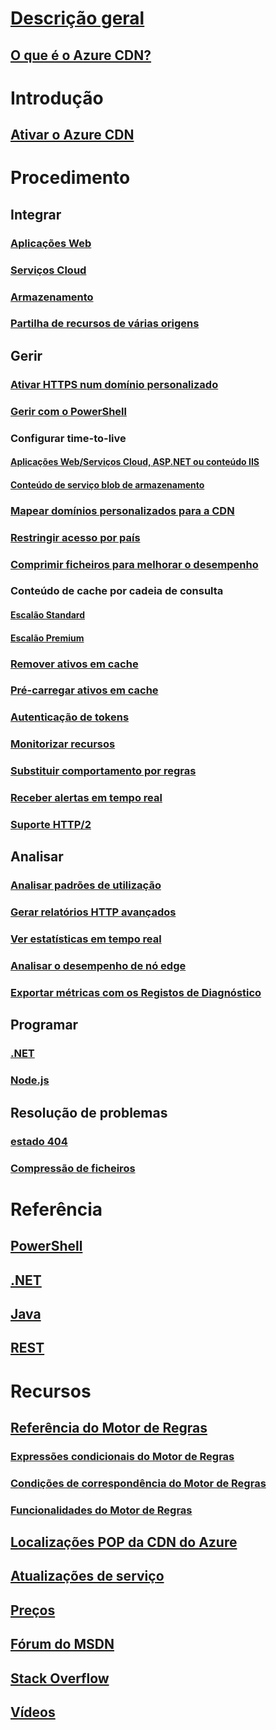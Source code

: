 # [Descrição geral](cdn-overview.md)
## [O que é o Azure CDN?](../best-practices-cdn.md?toc=%2fazure%2fcdn%2ftoc.json)

# Introdução
## [Ativar o Azure CDN](cdn-create-new-endpoint.md)

# Procedimento
## Integrar
### [Aplicações Web](../app-service-web/cdn-websites-with-cdn.md?toc=%2fazure%2fcdn%2ftoc.json)
### [Serviços Cloud](cdn-cloud-service-with-cdn.md)
### [Armazenamento](cdn-create-a-storage-account-with-cdn.md)
### [Partilha de recursos de várias origens](cdn-cors.md)

## Gerir
### [Ativar HTTPS num domínio personalizado](cdn-custom-ssl.md)
### [Gerir com o PowerShell](cdn-manage-powershell.md)
### Configurar time-to-live
#### [Aplicações Web/Serviços Cloud, ASP.NET ou conteúdo IIS](cdn-manage-expiration-of-cloud-service-content.md)
#### [Conteúdo de serviço blob de armazenamento](cdn-manage-expiration-of-blob-content.md)
### [Mapear domínios personalizados para a CDN](cdn-map-content-to-custom-domain.md)
### [Restringir acesso por país](cdn-restrict-access-by-country.md)
### [Comprimir ficheiros para melhorar o desempenho](cdn-improve-performance.md)
### Conteúdo de cache por cadeia de consulta
#### [Escalão Standard](cdn-query-string.md)
#### [Escalão Premium](cdn-query-string-premium.md)
### [Remover ativos em cache](cdn-purge-endpoint.md)
### [Pré-carregar ativos em cache](cdn-preload-endpoint.md)
### [Autenticação de tokens](cdn-token-auth.md)
### [Monitorizar recursos](cdn-resource-health.md)
### [Substituir comportamento por regras](cdn-rules-engine.md)
### [Receber alertas em tempo real](cdn-real-time-alerts.md)
### [Suporte HTTP/2](cdn-http2.md)

## Analisar
### [Analisar padrões de utilização](cdn-analyze-usage-patterns.md)
### [Gerar relatórios HTTP avançados](cdn-advanced-http-reports.md)
### [Ver estatísticas em tempo real](cdn-real-time-stats.md)
### [Analisar o desempenho de nó edge](cdn-edge-performance.md)
### [Exportar métricas com os Registos de Diagnóstico](cdn-log-analysis.md)

## Programar
### [.NET](cdn-app-dev-net.md)
### [Node.js](cdn-app-dev-node.md)

## Resolução de problemas
### [estado 404](cdn-troubleshoot-endpoint.md)
### [Compressão de ficheiros](cdn-troubleshoot-compression.md)

# Referência
## [PowerShell](/powershell/module/azurerm.cdn)
## [.NET](/dotnet/api/microsoft.azure.management.cdn)
## [Java](/java/api/com.microsoft.azure.management.cdn)
## [REST](/rest/api/cdn/)

# Recursos
##  [Referência do Motor de Regras](cdn-rules-engine-reference.md)
### [Expressões condicionais do Motor de Regras](cdn-rules-engine-reference-conditional-expressions.md)
### [Condições de correspondência do Motor de Regras](cdn-rules-engine-reference-match-conditions.md)
### [Funcionalidades do Motor de Regras](cdn-rules-engine-reference-features.md)
## [Localizações POP da CDN do Azure](cdn-pop-locations.md)
## [Atualizações de serviço](https://azure.microsoft.com/updates/?product=cdn)
## [Preços](https://azure.microsoft.com/pricing/details/cdn/)
## [Fórum do MSDN](https://social.msdn.microsoft.com/Forums/en-US/home?forum=azurecdn)
## [Stack Overflow](http://stackoverflow.com/questions/tagged/azure-cdn)
## [Vídeos](https://azure.microsoft.com/documentation/videos/index/?services=cdn)
